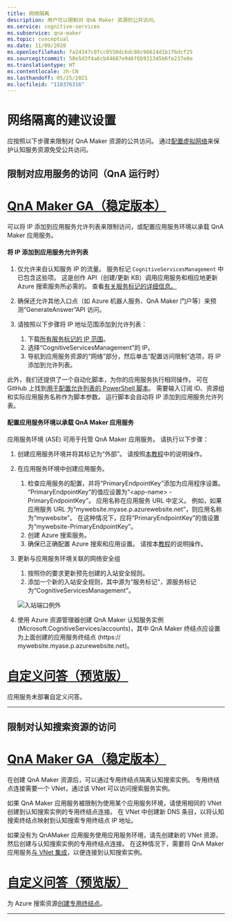 ```yaml
---
title: 网络隔离
description: 用户可以限制对 QnA Maker 资源的公共访问。
ms.service: cognitive-services
ms.subservice: qna-maker
ms.topic: conceptual
ms.date: 11/09/2020
ms.openlocfilehash: fa24347c8fcc0550dc6dc86c96624d1b1f6dcf25
ms.sourcegitcommit: 58e5d3f4a6cb44607e946f6b931345b6fe237e0e
ms.translationtype: HT
ms.contentlocale: zh-CN
ms.lasthandoff: 05/25/2021
ms.locfileid: "110376316"
---
```

# <a name="recommended-settings-for-network-isolation"></a>网络隔离的建议设置

应按照以下步骤来限制对 QnA Maker 资源的公共访问。 通过[配置虚拟网络](../../cognitive-services-virtual-networks.md?tabs=portal)来保护认知服务资源免受公共访问。

## <a name="restrict-access-to-app-service-qna-runtime"></a>限制对应用服务的访问（QnA 运行时）

# <a name="qna-maker-ga-stable-release"></a>[QnA Maker GA（稳定版本）](#tab/v1)

可以将 IP 添加到应用服务允许列表来限制访问，或配置应用服务环境以承载 QnA Maker 应用服务。

#### <a name="add-ips-to-app-service-allow-list"></a>将 IP 添加到应用服务允许列表

1. 仅允许来自认知服务 IP 的流量。 服务标记 `CognitiveServicesManagement` 中已包含这些项。 这是创作 API（创建/更新 KB）调用应用服务和相应地更新 Azure 搜索服务所必需的。 查看[有关服务标记的详细信息。](../../../virtual-network/service-tags-overview.md)
2. 确保还允许其他入口点（如 Azure 机器人服务、QnA Maker 门户等）来预测“GenerateAnswer”API 访问。
3. 请按照以下步骤将 IP 地址范围添加到允许列表：

   1. 下载[所有服务标记的 IP 范围](https://www.microsoft.com/download/details.aspx?id=56519)。
   2. 选择“CognitiveServicesManagement”的 IP。
   3. 导航到应用服务资源的“网络”部分，然后单击“配置访问限制”选项，将 IP 添加到允许列表。

此外，我们还提供了一个自动化脚本，为你的应用服务执行相同操作。 可在 GitHub 上找到[用于配置允许列表的 PowerShell 脚本](https://github.com/pchoudhari/QnAMakerBackupRestore/blob/master/AddRestrictedIPAzureAppService.ps1)。 需要输入订阅 ID、资源组和实际应用服务名称作为脚本参数。 运行脚本会自动将 IP 添加到应用服务允许列表。

#### <a name="configure-app-service-environment-to-host-qna-maker-app-service"></a>配置应用服务环境以承载 QnA Maker 应用服务
    
应用服务环境 (ASE) 可用于托管 QnA Maker 应用服务。 请执行以下步骤：

1. 创建应用服务环境并将其标记为“外部”。 请按照[本教程](../../../app-service/environment/create-external-ase.md)中的说明操作。
2.  在应用服务环境中创建应用服务。
    1. 检查应用服务的配置，并将“PrimaryEndpointKey”添加为应用程序设置。 “PrimaryEndpointKey”的值应设置为“\<app-name\> -PrimaryEndpointKey”。 应用名称在应用服务 URL 中定义。 例如，如果应用服务 URL 为“mywebsite.myase.p.azurewebsite.net”，则应用名称为“mywebsite”。 在这种情况下，应将“PrimaryEndpointKey”的值设置为“mywebsite-PrimaryEndpointKey”。
    2. 创建 Azure 搜索服务。
    3. 确保已正确配置 Azure 搜索和应用设置。 
          请按本[教程](../reference-app-service.md?tabs=v1#app-service)的说明操作。
3.  更新与应用服务环境关联的网络安全组
    1. 按照你的要求更新预先创建的入站安全规则。
    2. 添加一个新的入站安全规则，其中源为“服务标记”，源服务标记为“CognitiveServicesManagement”。
       
    ![入站端口例外](../media/inbound-ports.png)

4.  使用 Azure 资源管理器创建 QnA Maker 认知服务实例 (Microsoft.CognitiveServices/accounts)，其中 QnA Maker 终结点应设置为上面创建的应用服务终结点 (https:// mywebsite.myase.p.azurewebsite.net)。
    
# <a name="custom-question-answering-preview-release"></a>[自定义问答（预览版）](#tab/v2)

应用服务未部署自定义问答。

---

## <a name="restrict-access-to-cognitive-search-resource"></a>限制对认知搜索资源的访问

# <a name="qna-maker-ga-stable-release"></a>[QnA Maker GA（稳定版本）](#tab/v1)

在创建 QnA Maker 资源后，可以通过专用终结点隔离认知搜索实例。 专用终结点连接需要一个 VNet，通过该 VNet 可以访问搜索服务实例。 

如果 QnA Maker 应用服务被限制为使用某个应用服务环境，请使用相同的 VNet 创建到认知搜索实例的专用终结点连接。 在 VNet 中创建新 DNS 条目，以将认知搜索终结点映射到认知搜索专用终结点 IP 地址。 

如果没有为 QnAMaker 应用服务使用应用服务环境，请先创建新的 VNet 资源，然后创建与认知搜索实例的专用终结点连接。 在这种情况下，需要将 QnA Maker 应用服务[与 VNet 集成](../../../app-service/web-sites-integrate-with-vnet.md)，以便连接到认知搜索实例。 

# <a name="custom-question-answering-preview-release"></a>[自定义问答（预览版）](#tab/v2)

为 Azure 搜索资源[创建专用终结点](../reference-private-endpoint.md)。

---

